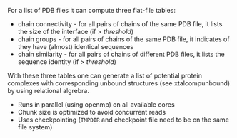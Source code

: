For a list of PDB files it can compute three flat-file tables:
* chain connectivity - for all pairs of chains of the same PDB file, it lists the size of the interface (if > _threshold_)
* chain groups -  for all pairs of chains of the same PDB file, it indicates of they have (almost) identical sequences
* chain similarity - for all pairs of chains of different PDB files, it lists the sequence identity (if > _threshold_)

With these three tables one can generate a list of potential protein complexes with corresponding unbound structures (see xtalcompunbound) by using relational algrebra.

* Runs in parallel (using openmp) on all available cores
* Chunk size is optimized to avoid concurrent reads
* Uses checkpointing (`TMPDIR` and checkpoint file need to be on the same file system)
